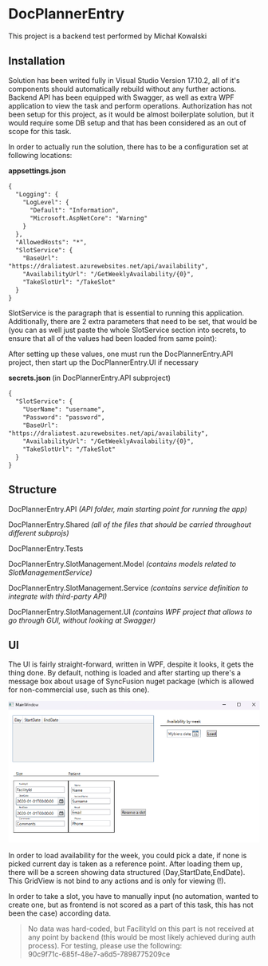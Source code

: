 # DocPlannerEntry

This project is a backend test performed by Michał Kowalski

## Installation

Solution has been writed fully in Visual Studio Version 17.10.2, all of it's components should automatically rebuild without any further actions. Backend API has been equipped with Swagger, as well as extra WPF application to view the task and perform operations. Authorization has not been setup for this project, as it would be almost boilerplate solution, but it would require some DB setup and that has been considered as an out of scope for this task. 

In order to actually run the solution, there has to be a configuration set at following locations: 

<b>appsettings.json </b>

```
{
  "Logging": {
    "LogLevel": {
      "Default": "Information",
      "Microsoft.AspNetCore": "Warning"
    }
  },
  "AllowedHosts": "*",
  "SlotService": {
    "BaseUrl": "https://draliatest.azurewebsites.net/api/availability",
    "AvailabilityUrl": "/GetWeeklyAvailability/{0}",
    "TakeSlotUrl": "/TakeSlot"
  }
}
```

SlotService is the paragraph that is essential to running this application. Additionally, there are 2 extra parameters that need to be set, that would be (you can as well just paste the whole SlotService section into secrets, to ensure that all of the values had been loaded from same point): 

After setting up these values, one must run the DocPlannerEntry.API project, then start up the DocPlannerEntry.UI if necessary

<b>secrets.json </b> (in DocPlannerEntry.API subproject)
```
{
  "SlotService": {
    "UserName": "username",
    "Password": "password",
    "BaseUrl": "https://draliatest.azurewebsites.net/api/availability",
    "AvailabilityUrl": "/GetWeeklyAvailability/{0}",
    "TakeSlotUrl": "/TakeSlot"
  }
}
```

## Structure

DocPlannerEntry.API <i> (API folder, main starting point for running the app) </i>  

DocPlannerEntry.Shared <i> (all of the files that should be carried throughout different subprojs) </i>  

DocPlannerEntry.Tests  

DocPlannerEntry.SlotManagement.Model <i> (contains models related to SlotManagementService) </i>  

DocPlannerEntry.SlotManagement.Service <i> (contains service definition to integrate with third-party API) </i>  

DocPlannerEntry.SlotManagement.UI <i> (contains WPF project that allows to go through GUI, without looking at Swagger) </i>  


## UI

The UI is fairly straight-forward, written in WPF, despite it looks, it gets the thing done. By default, nothing is loaded and after starting up there's a message box about usage of SyncFusion nuget package (which is allowed for non-commercial use, such as this one). 

![Alt text](image.png)

In order to load availability for the week, you could pick a date, if none is picked current day is taken as a reference point. After loading them up, there will be a screen showing data structured (Day,StartDate,EndDate). This GridView is not bind to any actions and is only for viewing (!). 

In order to take a slot, you have to manually input (no automation, wanted to create one, but as frontend is not scored as a part of this task, this has not been the case) according data. 


>No data was hard-coded, but FacilityId on this part is not received at any point by backend (this would be most likely achieved during auth process). For testing, please use the following: <br/> 
90c9f71c-685f-48e7-a6d5-7898775209ce
